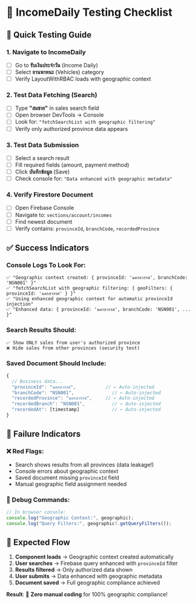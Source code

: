 # 🧪 IncomeDaily Testing Checklist

## 🎯 **Quick Testing Guide**

### **1. Navigate to IncomeDaily**

- [ ] Go to **รับเงินประจำวัน** (Income Daily)
- [ ] Select **ยานพาหนะ** (Vehicles) category
- [ ] Verify LayoutWithRBAC loads with geographic context

### **2. Test Data Fetching (Search)**

- [ ] Type **"สมชาย"** in sales search field
- [ ] Open browser DevTools → Console
- [ ] Look for: `"fetchSearchList with geographic filtering"`
- [ ] Verify only authorized province data appears

### **3. Test Data Submission**

- [ ] Select a search result
- [ ] Fill required fields (amount, payment method)
- [ ] Click **บันทึกข้อมูล** (Save)
- [ ] Check console for: `"Data enhanced with geographic metadata"`

### **4. Verify Firestore Document**

- [ ] Open Firebase Console
- [ ] Navigate to: `sections/account/incomes`
- [ ] Find newest document
- [ ] Verify contains: `provinceId`, `branchCode`, `recordedProvince`

## ✅ **Success Indicators**

### **Console Logs To Look For:**

```
✅ "Geographic context created: { provinceId: 'นครสวรรค์', branchCode: 'NSN001' }"
✅ "fetchSearchList with geographic filtering: { geoFilters: { provinceId: 'นครสวรรค์' } }"
✅ "Using enhanced geographic context for automatic provinceId injection"
✅ "Enhanced data: { provinceId: 'นครสวรรค์', branchCode: 'NSN001', ... }"
```

### **Search Results Should:**

```
✅ Show ONLY sales from user's authorized province
❌ Hide sales from other provinces (security test)
```

### **Saved Document Should Include:**

```javascript
{
  // Business data...
  "provinceId": "นครสวรรค์",           // ← Auto-injected
  "branchCode": "NSN001",              // ← Auto-injected
  "recordedProvince": "นครสวรรค์",     // ← Auto-injected
  "recordedBranch": "NSN001",          // ← Auto-injected
  "recordedAt": [timestamp]            // ← Auto-injected
}
```

## 🚨 **Failure Indicators**

### **❌ Red Flags:**

- Search shows results from all provinces (data leakage!)
- Console errors about geographic context
- Saved document missing `provinceId` field
- Manual geographic field assignment needed

### **🔧 Debug Commands:**

```javascript
// In browser console:
console.log("Geographic Context:", geographic);
console.log("Query Filters:", geographic?.getQueryFilters());
```

## 🎯 **Expected Flow**

1. **Component loads** → Geographic context created automatically
2. **User searches** → Firebase query enhanced with `provinceId` filter
3. **Results filtered** → Only authorized data shown
4. **User submits** → Data enhanced with geographic metadata
5. **Document saved** → Full geographic compliance achieved

**Result**: 🚀 **Zero manual coding** for 100% geographic compliance!
